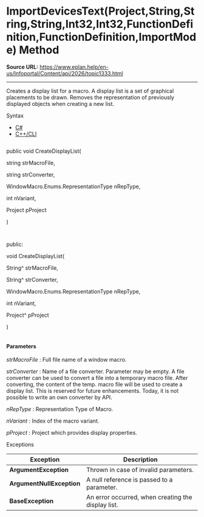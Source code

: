 # ImportDevicesText(Project,String,String,String,Int32,Int32,FunctionDefinition,FunctionDefinition,ImportMode) Method

**Source URL:** https://www.eplan.help/en-us/Infoportal/Content/api/2026/topic1333.html

---

Creates a display list for a macro. A display list is a set of graphical placements to be drawn. Removes the representation of previously displayed objects when creating a new list.

Syntax

- [C#](#i-syntax-CS)
- [C++/CLI](#i-syntax-CPP2005)

```
```
public void CreateDisplayList( 

   string strMacroFile,

   string strConverter,

   WindowMacro.Enums.RepresentationType nRepType,

   int nVariant,

   Project pProject

)
```
```

```
```
public:

void CreateDisplayList( 

   String^ strMacroFile,

   String^ strConverter,

   WindowMacro.Enums.RepresentationType nRepType,

   int nVariant,

   Project^ pProject

)
```
```

#### Parameters

*strMacroFile*
:   Full file name of a window macro.

*strConverter*
:   Name of a file converter. Parameter may be empty. A file converter can be used to convert a file into a temporary macro file. After converting, the content of the temp. macro file will be used to create a display list. This is reserved for future enhancements. Today, it is not possible to write an own converter by API.

*nRepType*
:   Representation Type of Macro.

*nVariant*
:   Index of the macro variant.

*pProject*
:   Project which provides display properties.

Exceptions

| Exception | Description |
| --- | --- |
| **ArgumentException** | Thrown in case of invalid parameters. |
| **ArgumentNullException** | A null reference is passed to a parameter. |
| **BaseException** | An error occurred, when creating the display list. |
